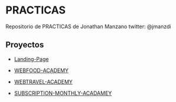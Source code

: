 

# PRACTICAS

Repositorio de PRACTICAS de Jonathan Manzano twitter: @jmanzdi

## Proyectos

- [Landing-Page](https://jonathanmanzanodiaz.github.io/practice/cv-portfolio)

- [WEBFOOD-ACADEMY](https://jonathanmanzanodiaz.github.io/practice/CSS-PRACTICE/webpage-food)

- [WEBTRAVEL-ACADEMY](https://jonathanmanzanodiaz.github.io/practice/CSS-PRACTICE/webpage-travel)

- [SUBSCRIPTION-MONTHLY-ACADAMEY](https://jonathanmanzanodiaz.github.io/practice/CSS-PRACTICE/subscription-mothly)
